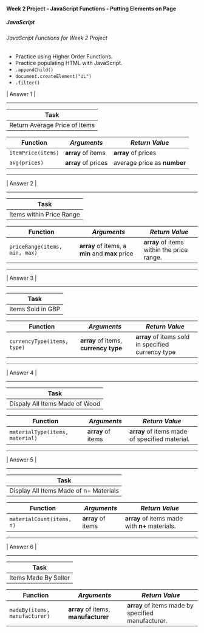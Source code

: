 #### Week 2 Project - JavaScript Functions - Putting Elements on Page
##### JavaScript

###### JavaScript Functions for Week 2 Project
* Practice using Higher Order Functions.
* Practice populating HTML with JavaScript.
* `.appendChild()`
* `document.createElement("UL")`
* `.filter()`

| Answer 1 |
____________
| **Task** |
| ------------ |
| Return Average Price of Items |

| **Function** |  *Arguments* | *Return Value* |
| ------------ | --------------- | -------------- |
| `itemPrice(items)` | **array** of items | **array** of prices |
| `avg(prices)`      | **array** of prices | average price as **number** |

---

| Answer 2 |
____________
| **Task** |
| ------------ |
| Items within Price Range |

| **Function** |  *Arguments* | *Return Value* |
| ------------ | --------------- | -------------- |
| `priceRange(items, min, max)` | **array** of items, a **min** and **max** price | **array** of items within the price range. |
---

| Answer 3 |
____________
| **Task** |
| ------------ |
| Items Sold in GBP |

| **Function** |  *Arguments* | *Return Value* |
| ------------ | --------------- | -------------- |
| `currencyType(items, type)` | **array** of items, **currency type** |**array** of items sold in specified currency type |
---

| Answer 4 |
____________
| **Task** |
| ------------ |
| Dispaly All Items Made of Wood |

| **Function** |  *Arguments* | *Return Value* |
| ------------ | --------------- | -------------- |
| `materialType(items, material)` | **array** of items | **array** of items made of specified material. |
---

| Answer 5 |
____________
| **Task** |
| ------------ |
| Display All Items Made of n+ Materials |

| **Function** |  *Arguments* | *Return Value* |
| ------------ | --------------- | -------------- |
| `materialCount(items, n)` | **array** of items | **array** of items made with **n+** materials. |
---

| Answer 6 |
____________
| **Task** |
| ------------ |
| Items Made By Seller |

| **Function** |  *Arguments* | *Return Value* |
| ------------ | --------------- | -------------- |
| `madeBy(items, manufacturer)` | **array** of items, **manufacturer** | **array** of items made by specified manufacturer. |
